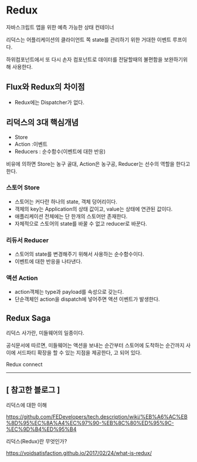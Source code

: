 # Redux

자바스크립트 앱을 위한 예측 가능한 상태 컨테이너 

리덕스는 어플리케이션의 클라이언트 쪽 state를 관리하기 위한 거대한 이벤트 루프이다.

하위컴포넌트에서 또 다시 손자 컴포넌트로 데이터를 전달할때의 불편함을 보완하기위해 사용한다.



## Flux와 Redux의 차이점

- Redux에는 Dispatcher가 없다. 



## 리덕스의 3대 핵심개념

- Store
- Action :이벤트
- Reducers : 순수함수(이벤트에 대한 반응)



비유에 의하면 Store는 농구 골대, Action은 농구공,  Reducer는 선수의 역할을 한다고 한다. 



### 스토어 Store

- 스토어는 커다란 하나의 state, 객체 덩어리이다.
- 객체의 key는 Application의 상태 값이고, value는 상태에 연관된 값이다. 
- 애플리케이션 전체에는 단 한개의 스토어만 존재한다. 
- 자체적으로 스토어의 state를 바꿀 수 없고 reducer로 바꾼다. 



### 리듀서 Reducer

- 스토어의 state를 변경해주기 위해서 사용하는 순수함수이다. 
- 이벤트에 대한 반응을 나타낸다. 



### 액션 Action

- action객체는 type과 payload를 속성으로 갖는다.
- 단순객체인 action을 dispatch에  넣어주면 액션 이벤트가 발생한다. 





## Redux Saga

리덕스 사가란, 미들웨어의 일종이다. 

공식문서에 따르면, 미들웨어는 액션을 보내는 순간부터 스토어에 도착하는 순간까지 사이에 서드파티 확장을 할 수 있는 지점을 제공한다, 고 되어 있다. 



Redux connect

---



## [ 참고한 블로그  ] 

리덕스에 대한 이해

https://github.com/FEDevelopers/tech.description/wiki/%EB%A6%AC%EB%8D%95%EC%8A%A4%EC%97%90-%EB%8C%80%ED%95%9C-%EC%9D%B4%ED%95%B4



리덕스(Redux)란 무엇인가?

https://voidsatisfaction.github.io/2017/02/24/what-is-redux/